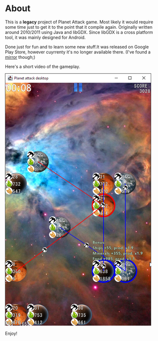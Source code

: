 # About

This is a **legacy** project of Planet Attack game. Most likely it would require some time just to get it to the point that it compile again.
Originally written around 2010/2011 using Java and libGDX. Since libGDX is a cross platform tool, it was mainly designed for Android.

Done just for fun and to learn some new stuff.It was released on Google Play Store, however cuyrrenty it's
no longer available there. (I've found a [mirror](https://apkamp.com/sv/pl.wcja) though;)

Here's a short video of the gameplay.

[![Video](./screen1.png)](https://www.youtube.com/shorts/vh3BUo2pZqw)

Enjoy!
